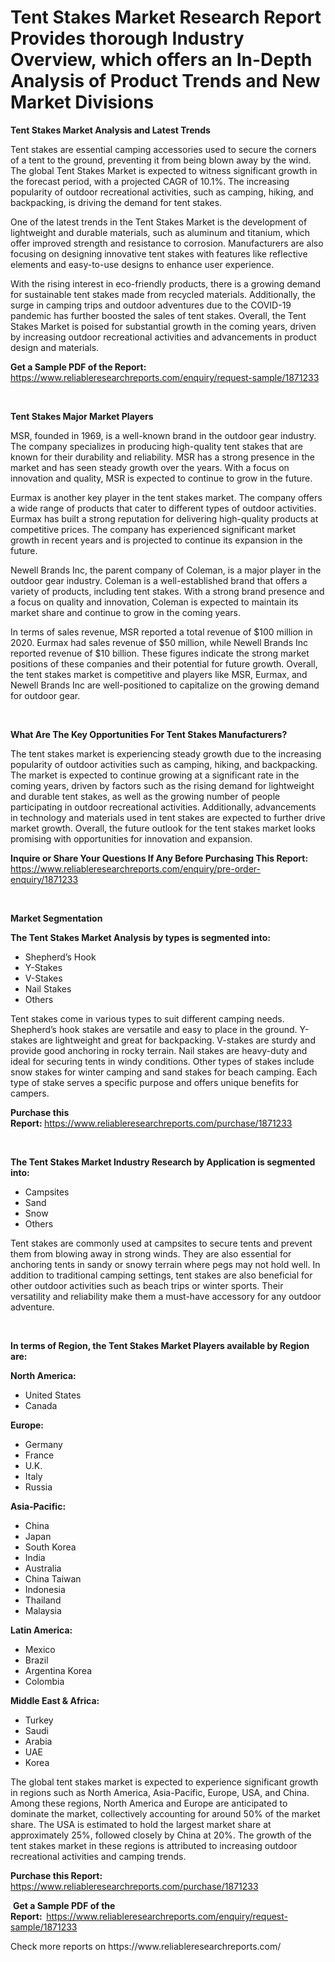 <p><h1>Tent Stakes Market Research Report Provides thorough Industry Overview, which offers an In-Depth Analysis of Product Trends and New Market Divisions</h1></p><p><strong>Tent Stakes Market Analysis and Latest Trends</strong></p>
<p><p>Tent stakes are essential camping accessories used to secure the corners of a tent to the ground, preventing it from being blown away by the wind. The global Tent Stakes Market is expected to witness significant growth in the forecast period, with a projected CAGR of 10.1%. The increasing popularity of outdoor recreational activities, such as camping, hiking, and backpacking, is driving the demand for tent stakes.</p><p>One of the latest trends in the Tent Stakes Market is the development of lightweight and durable materials, such as aluminum and titanium, which offer improved strength and resistance to corrosion. Manufacturers are also focusing on designing innovative tent stakes with features like reflective elements and easy-to-use designs to enhance user experience.</p><p>With the rising interest in eco-friendly products, there is a growing demand for sustainable tent stakes made from recycled materials. Additionally, the surge in camping trips and outdoor adventures due to the COVID-19 pandemic has further boosted the sales of tent stakes. Overall, the Tent Stakes Market is poised for substantial growth in the coming years, driven by increasing outdoor recreational activities and advancements in product design and materials.</p></p>
<p><strong>Get a Sample PDF of the Report:&nbsp;</strong> <a href="https://www.reliableresearchreports.com/enquiry/request-sample/1871233">https://www.reliableresearchreports.com/enquiry/request-sample/1871233</a></p>
<p>&nbsp;</p>
<p><strong>Tent Stakes Major Market Players</strong></p>
<p><p>MSR, founded in 1969, is a well-known brand in the outdoor gear industry. The company specializes in producing high-quality tent stakes that are known for their durability and reliability. MSR has a strong presence in the market and has seen steady growth over the years. With a focus on innovation and quality, MSR is expected to continue to grow in the future.</p><p>Eurmax is another key player in the tent stakes market. The company offers a wide range of products that cater to different types of outdoor activities. Eurmax has built a strong reputation for delivering high-quality products at competitive prices. The company has experienced significant market growth in recent years and is projected to continue its expansion in the future.</p><p>Newell Brands Inc, the parent company of Coleman, is a major player in the outdoor gear industry. Coleman is a well-established brand that offers a variety of products, including tent stakes. With a strong brand presence and a focus on quality and innovation, Coleman is expected to maintain its market share and continue to grow in the coming years.</p><p>In terms of sales revenue, MSR reported a total revenue of $100 million in 2020. Eurmax had sales revenue of $50 million, while Newell Brands Inc reported revenue of $10 billion. These figures indicate the strong market positions of these companies and their potential for future growth. Overall, the tent stakes market is competitive and players like MSR, Eurmax, and Newell Brands Inc are well-positioned to capitalize on the growing demand for outdoor gear.</p></p>
<p>&nbsp;</p>
<p><strong>What Are The Key Opportunities For Tent Stakes Manufacturers?</strong></p>
<p><p>The tent stakes market is experiencing steady growth due to the increasing popularity of outdoor activities such as camping, hiking, and backpacking. The market is expected to continue growing at a significant rate in the coming years, driven by factors such as the rising demand for lightweight and durable tent stakes, as well as the growing number of people participating in outdoor recreational activities. Additionally, advancements in technology and materials used in tent stakes are expected to further drive market growth. Overall, the future outlook for the tent stakes market looks promising with opportunities for innovation and expansion.</p></p>
<p><strong>Inquire or Share Your Questions If Any Before Purchasing This Report:</strong> <a href="https://www.reliableresearchreports.com/enquiry/pre-order-enquiry/1871233">https://www.reliableresearchreports.com/enquiry/pre-order-enquiry/1871233</a></p>
<p>&nbsp;</p>
<p><strong>Market Segmentation</strong></p>
<p><strong>The Tent Stakes Market Analysis by types is segmented into:</strong></p>
<p><ul><li>Shepherd’s Hook</li><li>Y-Stakes</li><li>V-Stakes</li><li>Nail Stakes</li><li>Others</li></ul></p>
<p><p>Tent stakes come in various types to suit different camping needs. Shepherd’s hook stakes are versatile and easy to place in the ground. Y-stakes are lightweight and great for backpacking. V-stakes are sturdy and provide good anchoring in rocky terrain. Nail stakes are heavy-duty and ideal for securing tents in windy conditions. Other types of stakes include snow stakes for winter camping and sand stakes for beach camping. Each type of stake serves a specific purpose and offers unique benefits for campers.</p></p>
<p><strong>Purchase this Report:&nbsp;</strong><a href="https://www.reliableresearchreports.com/purchase/1871233">https://www.reliableresearchreports.com/purchase/1871233</a></p>
<p>&nbsp;</p>
<p><strong>The Tent Stakes Market Industry Research by Application is segmented into:</strong></p>
<p><ul><li>Campsites</li><li>Sand</li><li>Snow</li><li>Others</li></ul></p>
<p><p>Tent stakes are commonly used at campsites to secure tents and prevent them from blowing away in strong winds. They are also essential for anchoring tents in sandy or snowy terrain where pegs may not hold well. In addition to traditional camping settings, tent stakes are also beneficial for other outdoor activities such as beach trips or winter sports. Their versatility and reliability make them a must-have accessory for any outdoor adventure.</p></p>
<p>&nbsp;</p>
<p><strong>In terms of Region, the Tent Stakes Market Players available by Region are:</strong></p>
<p>
    <p> <strong> North America: </strong>
        <ul>
            <li>United States</li>
            <li>Canada</li>
        </ul>
        </p> 
    <p> <strong> Europe: </strong>
        <ul>
            <li>Germany</li>
            <li>France</li>
            <li>U.K.</li>
            <li>Italy</li>
            <li>Russia</li>
        </ul>
        </p> 
    <p> <strong> Asia-Pacific: </strong>
        <ul>
            <li>China</li>
            <li>Japan</li>
            <li>South Korea</li>
            <li>India</li>
            <li>Australia</li>
            <li>China Taiwan</li>
            <li>Indonesia</li>
            <li>Thailand</li>
            <li>Malaysia</li>
        </ul>
        </p> 
    <p> <strong> Latin America: </strong>
        <ul>
            <li>Mexico</li>
            <li>Brazil</li>
            <li>Argentina Korea</li>
            <li>Colombia</li>
        </ul>
        </p> 
    <p> <strong> Middle East & Africa: </strong>
        <ul>
            <li>Turkey</li>
            <li>Saudi</li>
            <li>Arabia</li>
            <li>UAE</li>
            <li>Korea</li>
        </ul>
    </p>
    </p>
<p><p>The global tent stakes market is expected to experience significant growth in regions such as North America, Asia-Pacific, Europe, USA, and China. Among these regions, North America and Europe are anticipated to dominate the market, collectively accounting for around 50% of the market share. The USA is estimated to hold the largest market share at approximately 25%, followed closely by China at 20%. The growth of the tent stakes market in these regions is attributed to increasing outdoor recreational activities and camping trends.</p></p>
<p><strong>Purchase this Report: </strong><a href="https://www.reliableresearchreports.com/purchase/1871233">https://www.reliableresearchreports.com/purchase/1871233</a></p>
<p>&nbsp;<strong>Get a Sample PDF of the Report:&nbsp;&nbsp;</strong><a href="https://www.reliableresearchreports.com/enquiry/request-sample/1871233">https://www.reliableresearchreports.com/enquiry/request-sample/1871233</a></p>
<p><strong></strong></p>
<p>Check more reports on https://www.reliableresearchreports.com/</p>